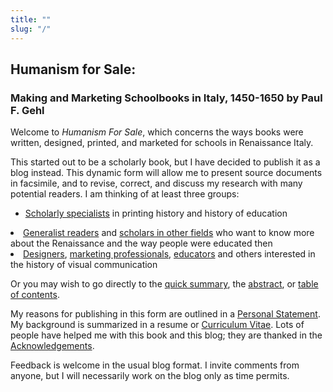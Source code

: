 ```yaml
---
title: ""
slug: "/"
---
```

## Humanism for Sale: 
### Making and Marketing Schoolbooks in Italy, 1450-1650 by Paul F. Gehl

Welcome to *Humanism For Sale*, which concerns the ways books were written, designed, printed, and marketed for schools in Renaissance Italy.

This started out to be a scholarly book, but I have decided to publish it as a blog instead. This dynamic form will allow me to present source documents in facsimile, and to revise, correct, and discuss my research with many potential readers. I am thinking of at least three groups:

* [Scholarly specialists](/spc) in printing history and history of education
<li><a href="generalists.html">Generalist readers</a> and <a href="generalists.html">scholars in other fields</a> who want to know more about the Renaissance and the way people were educated then</li>
<li><a href="design_contents.html">Designers</a>, <a href="marketing.html">marketing professionals</a>, <a href="educators.html">educators</a> and others interested in the history of visual communication</li>
</ul>

Or you may wish to go directly to the <a href="quick_summary.html">quick summary</a>, the <a href="abstract.html">abstract</a>, or <a href="/web/20130605190527/http://humanismforsale.org/text/">table of contents</a>.

My reasons for publishing in this form are outlined in a <a href="personal_statement.html">Personal Statement</a>.  My background is summarized in a resume or <a href="/cv">Curriculum Vitae</a>.  Lots of people have helped me with this book and this blog; they are thanked in the <a href="acknowledgements.html">Acknowledgements</a>.

Feedback is welcome in the usual blog format. I invite comments from anyone, but I will necessarily work on the blog only as time permits.

